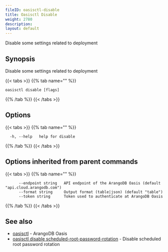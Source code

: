```yaml
---
fileID: oasisctl-disable
title: Oasisctl Disable
weight: 2780
description: 
layout: default
---
```

Disable some settings related to deployment

## Synopsis

Disable some settings related to deployment

{{< tabs >}}
{{% tab name="" %}}
```
oasisctl disable [flags]
```
{{% /tab %}}
{{< /tabs >}}

## Options

{{< tabs >}}
{{% tab name="" %}}
```
  -h, --help   help for disable
```
{{% /tab %}}
{{< /tabs >}}

## Options inherited from parent commands

{{< tabs >}}
{{% tab name="" %}}
```
      --endpoint string   API endpoint of the ArangoDB Oasis (default "api.cloud.arangodb.com")
      --format string     Output format (table|json) (default "table")
      --token string      Token used to authenticate at ArangoDB Oasis
```
{{% /tab %}}
{{< /tabs >}}

## See also

* [oasisctl](../oasisctl-options)	 - ArangoDB Oasis
* [oasisctl disable scheduled-root-password-rotation](oasisctl-disable-scheduled-root-password-rotation)	 - Disable scheduled root password rotation

